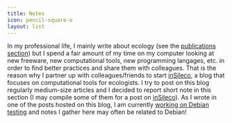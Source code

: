 ```yaml
---
title: Notes
icon: pencil-square-o
layout: list
---
```


In my professional life, I mainly write about ecology (see the [publications section](../publications)) but I spend a fair amount of my time on my computer looking at new freeware, new computational tools, new programming langages, etc. in order to find better practices and share them with colleagues. That is the reason why I partner up with colleagues/friends to start [inSileco](https://insileco.github.io/), a blog that focuses on computational tools for ecologists. I try to post on this blog regularly medium-size articles and I decided
to report short note in this section (I may compile some of them for a post
on [inSileco](https://insileco.github.io/)). As I wrote in one of the posts hosted on this blog, I am currently [working on Debian testing](https://insileco.github.io/2018/06/18/my-r-setup-on-debian/) and notes
I gather here may often be related to Debian!

